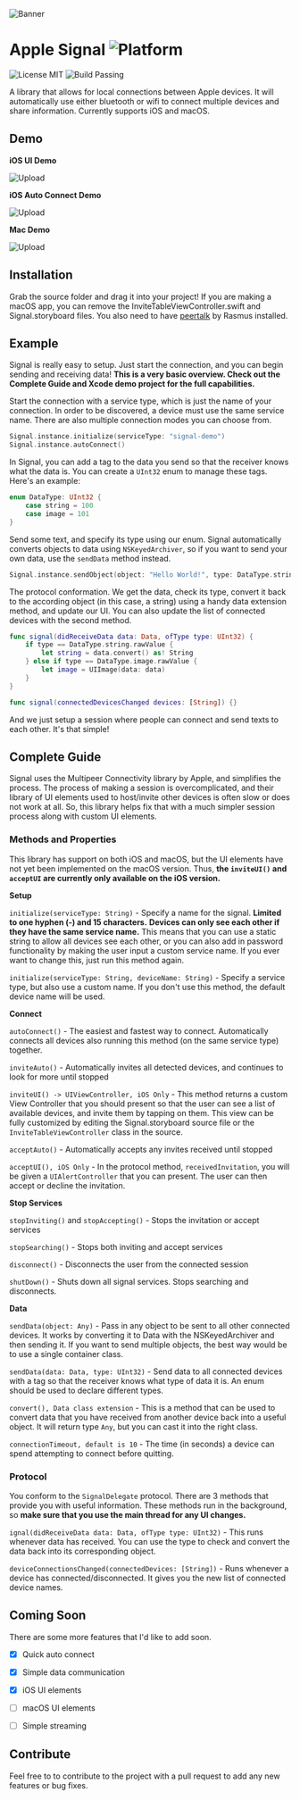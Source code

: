  ![Banner](Images/Banner.gif)
# Apple Signal ![Platform](https://img.shields.io/badge/platform-iOS+macOS-677cf4.svg)
![License MIT](https://img.shields.io/badge/license-MIT-blue.svg)
![Build Passing](https://img.shields.io/badge/build-passing-brightgreen.svg)

A library that allows for local connections between Apple devices. It will automatically use either bluetooth or wifi to connect multiple devices and share information. Currently supports iOS and macOS.

## Demo

**iOS UI Demo**

![Upload](Images/demo/uidemo.gif)

**iOS Auto Connect Demo**

![Upload](Images/demo/autodemo.gif)

**Mac Demo**

![Upload](Images/demo/macdemo.gif)

## Installation

Grab the source folder and drag it into your project! If you are making a macOS app, you can remove the InviteTableViewController.swift and Signal.storyboard files. You also need to have [peertalk](https://github.com/rsms/peertalk) by Rasmus installed.


## Example

Signal is really easy to setup. Just start the connection, and you can begin sending and receiving data! **This is a very basic overview. Check out the Complete Guide and Xcode demo project for the full capabilities.**

Start the connection with a service type, which is just the name of your connection. In order to be discovered, a device must use the same service name. There are also multiple connection modes you can choose from.

```swift
Signal.instance.initialize(serviceType: "signal-demo")
Signal.instance.autoConnect()
```

In Signal, you can add a tag to the data you send so that the receiver knows what the data is. You can create a `UInt32` enum to manage these tags. Here's an example:

```swift
enum DataType: UInt32 {
    case string = 100
    case image = 101
}
```

Send some text, and specify its type using our enum. Signal automatically converts objects to data using `NSKeyedArchiver`, so if you want to send your own data, use the `sendData` method instead.

```swift
Signal.instance.sendObject(object: "Hello World!", type: DataType.string.rawValue)
```

The protocol conformation. We get the data, check its type, convert it back to the according object (in this case, a string) using a handy data extension method, and update our UI. You can also update the list of connected devices with the second method.

```swift
func signal(didReceiveData data: Data, ofType type: UInt32) {
    if type == DataType.string.rawValue {
        let string = data.convert() as! String
    } else if type == DataType.image.rawValue {
        let image = UIImage(data: data)
    }
}

func signal(connectedDevicesChanged devices: [String]) {}
```

And we just setup a session where people can connect and send texts to each other. It's that simple!

## Complete Guide

Signal uses the Multipeer Connectivity library by Apple, and simplifies the process. The process of making a session is overcomplicated, and their library of UI elements used to host/invite other devices is often slow or does not work at all. So, this library helps fix that with a much simpler session process along with custom UI elements.

### Methods and Properties

  This library has support on both iOS and macOS, but the UI elements have not yet been implemented on the macOS version. Thus, **the `inviteUI()` and `acceptUI` are currently only available on the iOS version.**

**Setup**

`initialize(serviceType: String)` - Specify a name for the signal.
**Limited to one hyphen (-) and 15 characters.**
**Devices can only see each other if they have the same service name.** This means that you can use a static string to allow all devices see each other, or you can also add in password functionality by making the user input a custom service name. If you ever want to change this, just run this method again.

`initialize(serviceType: String, deviceName: String)` - Specify a service type, but also use a custom name. If you don't use this method, the default device name will be used.

**Connect**

`autoConnect()` - The easiest and fastest way to connect. Automatically connects all devices also running this method (on the same service type) together.

`inviteAuto()` - Automatically invites all detected devices, and continues to look for more until stopped

`inviteUI() -> UIViewController, iOS Only` - This method returns a custom View Controller that you should present so that the user can see a list of available devices, and invite them by tapping on them. This view can be fully customized by editing the Signal.storyboard source file or the `InviteTableViewController` class in the source.

`acceptAuto()` - Automatically accepts any invites received until stopped

`acceptUI(), iOS Only` - In the protocol method, `receivedInvitation`, you will be given a `UIAlertController` that you can present. The user can then accept or decline the invitation.

**Stop Services**

`stopInviting()` and `stopAccepting()` - Stops the invitation or accept services

`stopSearching()` - Stops both inviting and accept services

`disconnect()` - Disconnects the user from the connected session

`shutDown()` - Shuts down all signal services. Stops searching and disconnects.

**Data**

`sendData(object: Any)` - Pass in any object to be sent to all other connected devices. It works by converting it to Data with the NSKeyedArchiver and then sending it. If you want to send multiple objects, the best way would be to use a single container class.

`sendData(data: Data, type: UInt32)` - Send data to all connected devices with a tag so that the receiver knows what type of data it is. An enum should be used to declare different types.

`convert(), Data class extension` - This is a method that can be used to convert data that you have received from another device back into a useful object. It will return type `Any`, but you can cast it into the right class.

`connectionTimeout, default is 10` - The time (in seconds) a device can spend attempting to connect before quitting.


### Protocol
You conform to the `SignalDelegate` protocol. There are 3 methods that provide you with useful information. These methods run in the background, so **make sure that you use the main thread for any UI changes.**

`ignal(didReceiveData data: Data, ofType type: UInt32)` - This runs whenever data has received. You can use the type to check and convert the data back into its corresponding object.

`deviceConnectionsChanged(connectedDevices: [String])` - Runs whenever a device has connected/disconnected. It gives you the new list of connected device names.

## Coming Soon

There are some more features that I'd like to add soon.

- [x] Quick auto connect
- [x] Simple data communication
- [x] iOS UI elements
- [ ] macOS UI elements
- [ ] Simple streaming


## Contribute
Feel free to to contribute to the project with a pull request to add any new features or bug fixes.